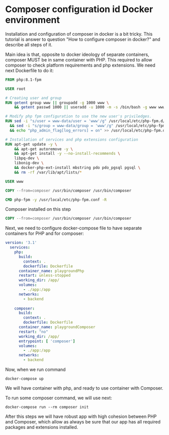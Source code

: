 # Composer configuration id Docker environment

Installation and configuration of composer in docker is a bit tricky.
This tutorial is answer to question "How to configure composer in docker?" and describe all steps of it.

Main idea is that, opposite to docker ideology of separate containers, composer MUST be in same container with PHP.
This required to allow composer to check platform requirements and php extensions.
We need next Dockerfile to do it:

```dockerfile
FROM php:8.1-fpm

USER root

# Creating user and group
RUN getent group www || groupadd -g 1000 www \
    && getent passwd 1000 || useradd -u 1000 -m -s /bin/bash -g www www

# Modify php fpm configuration to use the new user's priviledges.
RUN sed -i "s/user = www-data/user = 'www'/g" /usr/local/etc/php-fpm.d/www.conf \
  && sed -i "s/group = www-data/group = 'www'/g" /usr/local/etc/php-fpm.d/www.conf \
  && echo "php_admin_flag[log_errors] = on" >> /usr/local/etc/php-fpm.d/www.conf

# Installation of services and php extensions configuration
RUN apt-get update -y \
    && apt-get autoremove -y \
    && apt-get install -y --no-install-recommends \
    libpq-dev \
    libonig-dev \
    && docker-php-ext-install mbstring pdo pdo_pgsql pgsql \
    && rm -rf /var/lib/apt/lists/*

USER www

COPY --from=composer /usr/bin/composer /usr/bin/composer

CMD php-fpm -y /usr/local/etc/php-fpm.conf -R
```

Composer installed on this step

```dockerfile
COPY --from=composer /usr/bin/composer /usr/bin/composer
```

Next, we need to configure docker-compose file to have separate containers for PHP and for composer:

```yaml
version: '3.1'
  services:
    php:
      build:
        context: .
        dockerfile: Dockerfile
      container_name: playgroundPhp
      restart: unless-stopped
      working_dir: /app/
      volumes:
        - ./app:/app
      networks:
        - backend
  
    composer:
      build:
        context: .
        dockerfile: Dockerfile
      container_name: playgroundComposer
      restart: "no"
      working_dir: /app/
      entrypoint: [ 'composer']
      volumes:
        - ./app:/app
      networks:
        - backend
```

Now, when we run command

```shell
docker-compose up
```

We will have container with php, and ready to use container with Composer.

To run some composer command, we will use next:

```shell
docker-compose run --rm composer init
```

After this steps we will have robust app with high cohesion between PHP and Composer, which allow as always be sure that our app has all required packages and extensions installed.